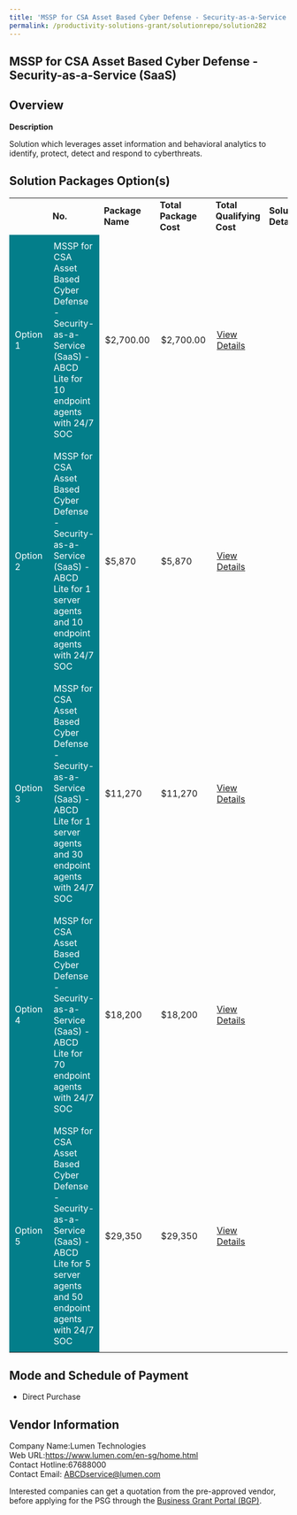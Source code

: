 ```yaml
---
title: 'MSSP for CSA Asset Based Cyber Defense - Security-as-a-Service (SaaS)'
permalink: /productivity-solutions-grant/solutionrepo/solution282
---
```


## MSSP for CSA Asset Based Cyber Defense - Security-as-a-Service (SaaS)

## Overview

**Description**

Solution which leverages asset information and behavioral analytics to identify, protect, detect and respond to cyberthreats.

## Solution Packages Option(s)

<table>
<th>
<td><b>No.</b></td>
<td><b>Package Name</b></td>
<td><b>Total Package Cost</b></td>
<td><b>Total Qualifying Cost</b></td>
<td><b>Solution Details</b></td>
</th>
<tr>
<td style='padding: 10px; background-color: #037E8A; color: #FFFFFF;'>Option 1</td>
<td style='padding: 10px; background-color: #037E8A; color: #FFFFFF;'>MSSP for CSA Asset Based Cyber Defense - Security-as-a-Service (SaaS) - ABCD Lite for 10 endpoint agents with 24/7 SOC</td>
<td style='padding: 10px;'>$2,700.00</td>
<td style='padding: 10px;'>$2,700.00</td>
<td style='padding: 10px;'><a href='https://www.gobusiness.gov.sg/images/psg/Desensitised_Lumen_Tech_Annex_3_CR_wef_14_Oct_21_Part_1.pdf' target='_blank'>View Details</a></td>
</tr>
<tr>
<td style='padding: 10px; background-color: #037E8A; color: #FFFFFF;'>Option 2</td>
<td style='padding: 10px; background-color: #037E8A; color: #FFFFFF;'>MSSP for CSA Asset Based Cyber Defense - Security-as-a-Service (SaaS) - ABCD Lite for 1 server agents and 10 endpoint agents with 24/7 SOC</td>
<td style='padding: 10px;'>$5,870</td>
<td style='padding: 10px;'>$5,870</td>
<td style='padding: 10px;'><a href='https://www.gobusiness.gov.sg/images/psg/Desensitised_Lumen_Tech_Annex_3_CR_wef_14_Oct_21_Part_2.pdf' target='_blank'>View Details</a></td>
</tr>
<tr>
<td style='padding: 10px; background-color: #037E8A; color: #FFFFFF;'>Option 3</td>
<td style='padding: 10px; background-color: #037E8A; color: #FFFFFF;'>MSSP for CSA Asset Based Cyber Defense - Security-as-a-Service (SaaS) - ABCD Lite for 1 server agents and 30 endpoint agents with 24/7 SOC</td>
<td style='padding: 10px;'>$11,270</td>
<td style='padding: 10px;'>$11,270</td>
<td style='padding: 10px;'><a href='https://www.gobusiness.gov.sg/images/psg/Desensitised_Lumen_Tech_Annex_3_CR_wef_14_Oct_21_Part_3.pdf' target='_blank'>View Details</a></td>
</tr>
<tr>
<td style='padding: 10px; background-color: #037E8A; color: #FFFFFF;'>Option 4</td>
<td style='padding: 10px; background-color: #037E8A; color: #FFFFFF;'>MSSP for CSA Asset Based Cyber Defense - Security-as-a-Service (SaaS) - ABCD Lite for 70 endpoint agents with 24/7 SOC</td>
<td style='padding: 10px;'>$18,200</td>
<td style='padding: 10px;'>$18,200</td>
<td style='padding: 10px;'><a href='https://www.gobusiness.gov.sg/images/psg/Desensitised_Lumen_Tech_Annex_3_CR_wef_14_Oct_21_Part_4.pdf' target='_blank'>View Details</a></td>
</tr>
<tr>
<td style='padding: 10px; background-color: #037E8A; color: #FFFFFF;'>Option 5</td>
<td style='padding: 10px; background-color: #037E8A; color: #FFFFFF;'>MSSP for CSA Asset Based Cyber Defense - Security-as-a-Service (SaaS) - ABCD Lite for 5 server agents and 50 endpoint agents with 24/7 SOC</td>
<td style='padding: 10px;'>$29,350</td>
<td style='padding: 10px;'>$29,350</td>
<td style='padding: 10px;'><a href='https://www.gobusiness.gov.sg/images/psg/Desensitised_Lumen_Tech_Annex_3_CR_wef_14_Oct_21_Part_5.pdf' target='_blank'>View Details</a></td>
</tr>
</table>

## Mode and Schedule of Payment

 - Direct Purchase

## Vendor Information

 Company Name:Lumen Technologies<br>Web URL:https://www.lumen.com/en-sg/home.html<br>Contact Hotline:67688000<br>Contact Email: ABCDservice@lumen.com<br>

Interested companies can get a quotation from the pre-approved vendor, before applying for the PSG through the <a href='https://www.businessgrants.gov.sg/' target='_blank' rel='noopener'>Business Grant Portal (BGP)</a>.

<script src="/jquery/resize-tables.js"></script>
